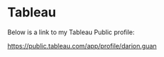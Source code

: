 # Tableau

Below is a link to my Tableau Public profile:

https://public.tableau.com/app/profile/darion.guan
